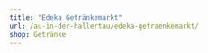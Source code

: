```yaml
---
title: "Edeka Getränkemarkt"
url: /au-in-der-hallertau/edeka-getraenkemarkt/
shop: Getränke
---
```

